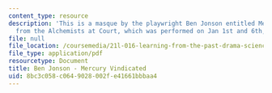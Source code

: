 ```yaml
---
content_type: resource
description: 'This is a masque by the playwright Ben Jonson entitled Mercury Vindicated
  from the Alchemists at Court, which was performed on Jan 1st and 6th, 1616. '
file: null
file_location: /coursemedia/21l-016-learning-from-the-past-drama-science-performance-spring-2009/8bc3c058c0649028002fe41661bbbaa4_MIT21L_016s09_read08_mercury.pdf
file_type: application/pdf
resourcetype: Document
title: Ben Jonson - Mercury Vindicated
uid: 8bc3c058-c064-9028-002f-e41661bbbaa4
---
```

